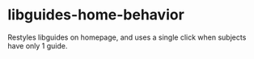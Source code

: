 # libguides-home-behavior
Restyles libguides on homepage, and uses a single click when subjects have only 1 guide.
